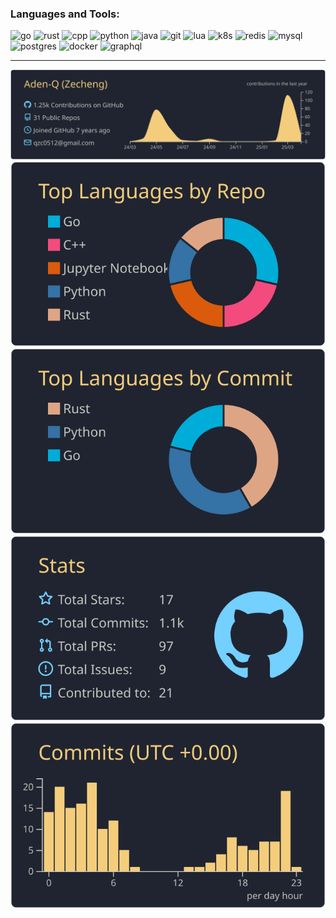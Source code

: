 ### Languages and Tools:

<p align="left">
  <img src="https://www.vectorlogo.zone/logos/golang/golang-icon.svg" alt="go" width="40" height="40"/>
  <img src="https://www.vectorlogo.zone/logos/rust-lang/rust-lang-ar21~bgwhite.svg" alt="rust" width="70" height="40"/>
  <img src="https://upload.wikimedia.org/wikipedia/commons/1/18/ISO_C%2B%2B_Logo.svg" alt="cpp" width="40" height="40"/>
  <img src="https://www.vectorlogo.zone/logos/python/python-icon.svg" alt="python" width="40" height="40"/>
  <img src="https://www.vectorlogo.zone/logos/java/java-icon.svg" alt="java" width="40" height="40"/>
  <img src="https://www.vectorlogo.zone/logos/git-scm/git-scm-icon.svg" alt="git" width="40" height="40"/>
  <img src="https://www.vectorlogo.zone/logos/lua/lua-official.svg" alt="lua" width="40" height="40"/>
  <img src="https://www.vectorlogo.zone/logos/kubernetes/kubernetes-ar21.svg" alt="k8s" width="90" height="50"/>
  <img src="https://www.vectorlogo.zone/logos/redis/redis-official.svg" alt="redis" width="50" height="50"/>
  <img src="https://www.vectorlogo.zone/logos/mysql/mysql-official.svg" alt="mysql" width="40" height="40"/>
  <img src="https://www.vectorlogo.zone/logos/postgresql/postgresql-ar21.svg" alt="postgres" width="70" height="40"/>
  <img src="https://www.vectorlogo.zone/logos/docker/docker-ar21.svg" alt="docker" width="80" height="50"/>
  <img src="https://www.vectorlogo.zone/logos/graphql/graphql-ar21~bgwhite.svg" alt="graphql" width="80" height="50"/>
</p>

-----

[![](https://raw.githubusercontent.com/Aden-Q/Aden-Q/main/profile-summary-card-output/ayu_mirage/0-profile-details.svg)](https://github.com/vn7n24fzkq/github-profile-summary-cards)
[![](https://raw.githubusercontent.com/Aden-Q/Aden-Q/main/profile-summary-card-output/ayu_mirage/1-repos-per-language.svg)](https://github.com/vn7n24fzkq/github-profile-summary-cards) [![](https://raw.githubusercontent.com/Aden-Q/Aden-Q/main/profile-summary-card-output/ayu_mirage/2-most-commit-language.svg)](https://github.com/vn7n24fzkq/github-profile-summary-cards)
[![](https://raw.githubusercontent.com/Aden-Q/Aden-Q/main/profile-summary-card-output/ayu_mirage/3-stats.svg)](https://github.com/vn7n24fzkq/github-profile-summary-cards) [![](https://raw.githubusercontent.com/Aden-Q/Aden-Q/main/profile-summary-card-output/ayu_mirage/4-productive-time.svg)](https://github.com/vn7n24fzkq/github-profile-summary-cards)
